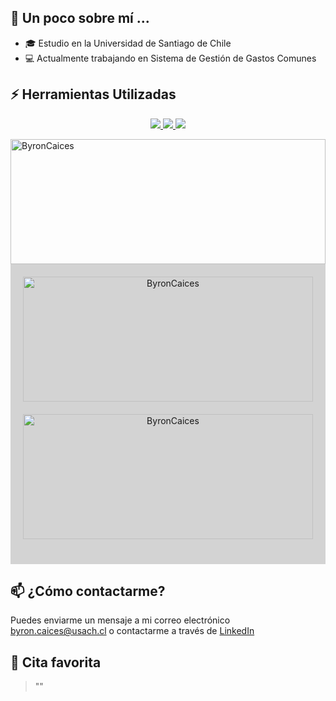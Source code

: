 
## 🌱 Un poco sobre mí ...

- 🎓 Estudio en la Universidad de Santiago de Chile
- 💻 Actualmente trabajando en Sistema de Gestión de Gastos Comunes 

## ⚡ Herramientas Utilizadas
<p align="center">
  <a href="https://skillicons.dev">
    <img src="https://skillicons.dev/icons?i=py,java,spring,postgres,html,css,js,vue,nodejs,figma,ps" />
  </a>
  
  <a href="https://skillicons.dev">
    <img src="https://skillicons.dev/icons?i=cpp,c,r" />
  </a>

  <a href="https://skillicons.dev">
    <img src="https://skillicons.dev/icons?i=linux,vscode,git,replit,postman" />
  </a>
  
</p>


<img height="200" width="100%" style="display: block; margin: 0 auto;" src="https://github-readme-stats.vercel.app/api/top-langs/?username=ByronCaices&theme=gruvbox&hide_border=true&include_all_commits=true&count_private=true&layout=compact&card_width=423" alt="ByronCaices" />
</div>

<div style="background-color: #D3D3D3; padding: 20px; text-align: center;">
  <img height="200" width="100%" style="display: block; margin: 0 auto;" src="https://github-readme-streak-stats.herokuapp.com/?user=ByronCaices&theme=gruvbox&hide_border=true&card_width=500" alt="ByronCaices" />
  <img height="200" width="100%" style="display: block; margin: 20px auto;" src="https://github-readme-stats.vercel.app/api?username=ByronCaices&theme=gruvbox&hide_border=true&include_all_commits=true&count_private=true&card_width=500&show_icons=true&rank_icon=percentile" alt="ByronCaices" />
</div>

## 📫 ¿Cómo contactarme?
Puedes enviarme un mensaje a mi correo electrónico byron.caices@usach.cl o contactarme a través de [LinkedIn](https://www.linkedin.com/in/byron-caices-5bab47237/)

## 💬 Cita favorita
> ""
